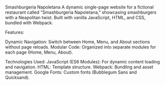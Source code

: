 Smashburgeria Napoletana
A dynamic single-page website for a fictional restaurant called "Smashburgeria Napoletana," showcasing smashburgers with a Neapolitan twist. Built with vanilla JavaScript, HTML, and CSS, bundled with Webpack.

Features:

Dynamic Navigation: Switch between Home, Menu, and About sections without page reloads.
Modular Code: Organized into separate modules for each page (Home, Menu, About).

Technologies Used:
JavaScript (ES6 Modules): For dynamic content loading and navigation.
HTML: Template structure.
Webpack: Bundling and asset management.
Google Fonts: Custom fonts (Bubblegum Sans and Quicksand).
